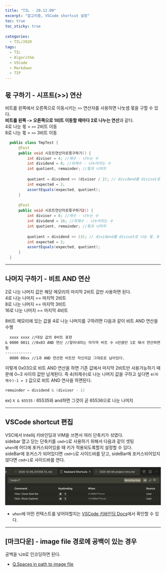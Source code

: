 ```yaml
---
title: "TIL - 20.12.09"
excerpt: "알고리즘, VSCode shortcut 설정"
toc: true
toc_sticky: true

categories:
  - TIL/2020
tags:
  - TIL
  - Algorithm
  - VSCode
  - Markdown
  - TIP
---
```


## 몫 구하기 - 시프트(>>) 연산

비트를 왼쪽에서 오른쪽으로 이동시키는 `>>` 연산자를 사용하면 나눗셈 몫을 구할 수 있다.  
**비트를 왼쪽 -> 오른쪽으로 1비트 이동할 때마다 2로 나누는 연산**과 같다.  
4로 나눈 몫 = `>>` 2비트 이동  
8로 나눈 몫 = `>>` 3비트 이동  

```java
  public class TmpTest {
      @Test
      public void 시프트연산자로몫구하기() {
          int divisor = 4; //제수 - 나누는 수
          int dividend = 8; //피제수 - 나누어지는 수
          int quotient, remainder; //몫과 나머지

          quotient = dividend >> (divisor / 2); // dividend를 divisot로 나눈 몫
          int expected = 2;
          assertEquals(expected, quotient);
      }

      @Test
      public void 시프트연산자로몫구하기2() {
          int divisor = 8; //제수 - 나누는 수
          int dividend = 16; //피제수 - 나누어지는 수
          int quotient, remainder; //몫과 나머지

          quotient = dividend >> (3); // dividend를 divisot로 나눈 몫. 8 = 2^3이므로 3번 시프트 연산
          int expected = 2;
          assertEquals(expected, quotient);
      }
  }
  ```

---

## 나머지 구하기 - 비트 AND 연산  
2로 나눈 나머지 값은 해당 메모리의 마지막 2비트 값만 사용하면 된다.  
4로 나눈 나머지 == 마지막 2비트  
8로 나눈 나머지 == 마지막 3비트  
16로 나눈 나머지 == 마지막 4비트  

8비트 메모리에 있는 값을 4로 나눈 나머지를 구하려면 다음과 같이 비트 AND 연산을 수행  

```
  xxxx xxxx //대상 값의 8비트 표현
& 0000 0011 //0x03 AND 연산 //알아내려는 마지막 비트 수 n만큼만 1로 해서 연산하면됨
------------
  0000 00xx //1과 AND 연산한 비트만 자신의값 그대로로 남아있다.
```

이렇게 0x03으로 비트 AND 연산을 하면 기존 값에서 마지막 2비트만 사용가능하기 때문에 0~3 사이의 값만 남게된다. 즉 4(피제수)로 나눈 나머지 값을 구하고 싶다면 `4(피제수)-1 = 3` 값으로 비트 AND 연사을 하면된다.
```java
remainder = dividend & (divisor - 1)
```

ex)
`X & 65535` : 65535와 and하면 그것이 곧 65536으로 나눈 나머지

---

## VSCode shortcut 편집

VSC에서 Intellij 키바인딩과 VIM을 쓰면서 여러 단축키가 섞였다.  
sidebar 열고 닫는 단축키를 `cmd+1`로 사용하기 위해서 다음과 같이 셋팅  
`when`에 어디에 포커스되어있을 때 키가 적용되도록할지 설정할 수 있다.  
sideBar에 포커스가 되어있다면 `cmd+1`로 사이드바를 닫고, sideBar에 포커스되어있지 않다면 `cmd+1`로 사이드바를 연다.  

![img](../../../assets/images/TIL/imgae-20201209115849.png)

- `when`에 어떤 컨텍스트를 넣어야할지는 [VSCode 키바인딩 Docs](https://code.visualstudio.com/docs/getstarted/keybindings#_when-clause-contexts)에서 확인할 수 있다.

---

## [마크다운] - image file 경로에 공백이 있는 경우

공백을 `%20`로 인코딩하면 된다.

- [Q.Spaces in path to image file](https://github.com/alanshaw/markdown-pdf/issues/54)
